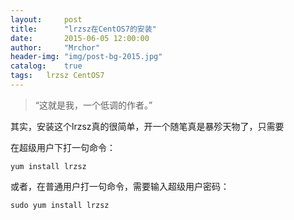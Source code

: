 ```yaml
---
layout:     post
title:      "lrzsz在CentOS7的安装"
date:       2015-06-05 12:00:00
author:     "Mrchor"
header-img: "img/post-bg-2015.jpg"
catalog:	true
tags:	lrzsz CentOS7
---
```


> “这就是我，一个低调的作者。”



其实，安装这个lrzsz真的很简单，开一个随笔真是暴殄天物了，只需要

在超级用户下打一句命令：

	yum install lrzsz

或者，在普通用户打一句命令，需要输入超级用户密码：

	sudo yum install lrzsz

